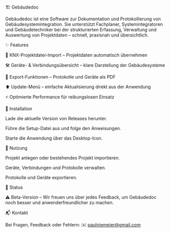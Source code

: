 🏗️ Gebäudedoc

Gebäudedoc ist eine Software zur Dokumentation und Protokollierung von Gebäudesystemintegration.
Sie unterstützt Fachplaner, Systemintegratoren und Gebäudetechniker bei der strukturierten Erfassung, Verwaltung und Auswertung von Projektdaten – schnell, praxisnah und übersichtlich.

✨ Features

🔌 KNX-Projektdatei-Import – Projektdaten automatisch übernehmen

🛠 Geräte- & Verbindungsübersicht – klare Darstellung der Gebäudesysteme

📑 Export-Funktionen – Protokolle und Geräte als PDF

⬆️ Update-Menü – einfache Aktualisierung direkt aus der Anwendung

⚡ Optimierte Performance für reibungslosen Einsatz

🚀 Installation

Lade die aktuelle Version von Releases
 herunter.

Führe die Setup-Datei aus und folge den Anweisungen.

Starte die Anwendung über das Desktop-Icon.

📖 Nutzung

Projekt anlegen oder bestehendes Projekt importieren.

Geräte, Verbindungen und Protokolle verwalten.

Protokolle und Geräte exportieren.

🧪 Status

⚠️ Beta-Version – Wir freuen uns über jedes Feedback, um Gebäudedoc noch besser und anwenderfreundlicher zu machen.

📬 Kontakt

Bei Fragen, Feedback oder Fehlern:
✉️ paulniemeier@gmail.com
